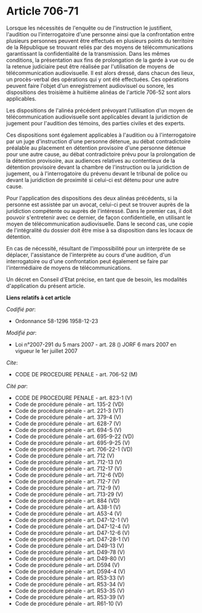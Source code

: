 # Article 706-71

Lorsque les nécessités de l'enquête ou de l'instruction le justifient, l'audition ou l'interrogatoire d'une personne ainsi
que la confrontation entre plusieurs personnes peuvent être effectués en plusieurs points du territoire de la République se
trouvant reliés par des moyens de télécommunications garantissant la confidentialité de la transmission. Dans les mêmes
conditions, la présentation aux fins de prolongation de la garde à vue ou de la retenue judiciaire peut être réalisée par
l'utilisation de moyens de télécommunication audiovisuelle. Il est alors dressé, dans chacun des lieux, un procès-verbal des
opérations qui y ont été effectuées. Ces opérations peuvent faire l'objet d'un enregistrement audiovisuel ou sonore, les
dispositions des troisième à huitième alinéas de l'article 706-52 sont alors applicables.

Les dispositions de l'alinéa précédent prévoyant l'utilisation d'un moyen de télécommunication audiovisuelle sont applicables
devant la juridiction de jugement pour l'audition des témoins, des parties civiles et des experts.

Ces dispositions sont également applicables à l'audition ou à l'interrogatoire par un juge d'instruction d'une personne
détenue, au débat contradictoire préalable au placement en détention provisoire d'une personne détenue pour une autre cause,
au débat contradictoire prévu pour la prolongation de la détention provisoire, aux audiences relatives au contentieux de la
détention provisoire devant la chambre de l'instruction ou la juridiction de jugement, ou à l'interrogatoire du prévenu
devant le tribunal de police ou devant la juridiction de proximité si celui-ci est détenu pour une autre cause.

Pour l'application des dispositions des deux alinéas précédents, si la personne est assistée par un avocat, celui-ci peut se
trouver auprès de la juridiction compétente ou auprès de l'intéressé. Dans le premier cas, il doit pouvoir s'entretenir avec
ce dernier, de façon confidentielle, en utilisant le moyen de télécommunication audiovisuelle. Dans le second cas, une copie
de l'intégralité du dossier doit être mise à sa disposition dans les locaux de détention.

En cas de nécessité, résultant de l'impossibilité pour un interprète de se déplacer, l'assistance de l'interprète au cours
d'une audition, d'un interrogatoire ou d'une confrontation peut également se faire par l'intermédiaire de moyens de
télécommunications.

Un décret en Conseil d'Etat précise, en tant que de besoin, les modalités d'application du présent article.

**Liens relatifs à cet article**

_Codifié par_:

  - Ordonnance 58-1296 1958-12-23

_Modifié par_:

  - Loi n°2007-291 du 5 mars 2007 - art. 28 () JORF 6 mars 2007 en vigueur le 1er juillet 2007

_Cite_:

  - CODE DE PROCEDURE PENALE - art. 706-52 (M)

_Cité par_:

  - CODE DE PROCEDURE PENALE - art. 823-1 (V)
  - Code de procédure pénale - art. 135-2 (VD)
  - Code de procédure pénale - art. 221-3 (VT)
  - Code de procédure pénale - art. 379-4 (V)
  - Code de procédure pénale - art. 628-7 (V)
  - Code de procédure pénale - art. 694-5 (V)
  - Code de procédure pénale - art. 695-9-22 (VD)
  - Code de procédure pénale - art. 695-9-25 (V)
  - Code de procédure pénale - art. 706-22-1 (VD)
  - Code de procédure pénale - art. 712 (V)
  - Code de procédure pénale - art. 712-13 (V)
  - Code de procédure pénale - art. 712-17 (V)
  - Code de procédure pénale - art. 712-6 (VD)
  - Code de procédure pénale - art. 712-7 (V)
  - Code de procédure pénale - art. 712-9 (V)
  - Code de procédure pénale - art. 713-29 (V)
  - Code de procédure pénale - art. 884 (VD)
  - Code de procédure pénale - art. A38-1 (V)
  - Code de procédure pénale - art. A53-4 (V)
  - Code de procédure pénale - art. D47-12-1 (V)
  - Code de procédure pénale - art. D47-12-4 (V)
  - Code de procédure pénale - art. D47-12-6 (V)
  - Code de procédure pénale - art. D47-28-1 (V)
  - Code de procédure pénale - art. D49-13 (V)
  - Code de procédure pénale - art. D49-78 (V)
  - Code de procédure pénale - art. D49-80 (V)
  - Code de procédure pénale - art. D594 (V)
  - Code de procédure pénale - art. D594-4 (V)
  - Code de procédure pénale - art. R53-33 (V)
  - Code de procédure pénale - art. R53-34 (V)
  - Code de procédure pénale - art. R53-35 (V)
  - Code de procédure pénale - art. R53-39 (V)
  - Code de procédure pénale - art. R61-10 (V)
